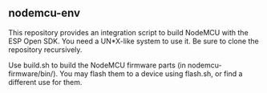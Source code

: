 nodemcu-env
------------

This repository provides an integration script to build NodeMCU with
the ESP Open SDK. You need a UN*X-like system to use it. Be sure to
clone the repository recursively.

Use build.sh to build the NodeMCU firmware parts (in
nodemcu-firmware/bin/). You may flash them to a device using
flash.sh, or find a different use for them.

